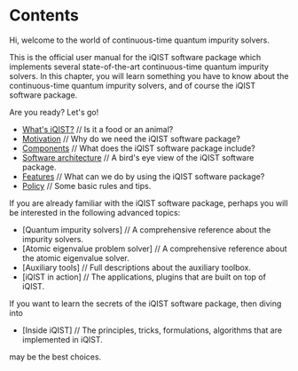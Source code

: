 # Contents

Hi, welcome to the world of continuous-time quantum impurity solvers.

This is the official user manual for the iQIST software package which implements several state-of-the-art continuous-time quantum impurity solvers. In this chapter, you will learn something you have to know about the continuous-time quantum impurity solvers, and of course the iQIST software package.

Are you ready? Let's go!

* [What's iQIST?](what.md) // Is it a food or an animal?
* [Motivation](motivation.md) // Why do we need the iQIST software package?
* [Components](components.md) // What does the iQIST software package include?
* [Software architecture](architecture.md) // A bird's eye view of the iQIST software package.
* [Features](feature.md) // What can we do by using the iQIST software package?
* [Policy](policy.md) // Some basic rules and tips.

If you are already familiar with the iQIST software package, perhaps you will be interested in the following advanced topics:

* [Quantum impurity solvers] // A comprehensive reference about the impurity solvers.
* [Atomic eigenvalue problem solver] // A comprehensive reference about the atomic eigenvalue solver.
* [Auxiliary tools] // Full descriptions about the auxiliary toolbox.
* [iQIST in action] // The applications, plugins that are built on top of iQIST.

If you want to learn the secrets of the iQIST software package, then diving into

* [Inside iQIST] // The principles, tricks, formulations, algorithms that are implemented in iQIST.

may be the best choices.
